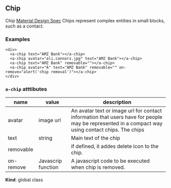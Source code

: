 <a name="Chip"></a>

## Chip
Chip
[Material Design Spec](https://material.io/guidelines/components/chips.html#chips-specs)
Chips represent complex entities in small blocks, such as a contact.
### Examples
```
<div>
  <a-chip text="AMZ Bank"></a-chip>
  <a-chip avatar="ali.connors.jpg" text="AMZ Bank"></a-chip>
  <a-chip text="AMZ Bank" removable=""></a-chip>
  <a-chip avatar="A" text="AMZ Bank" removable="" on-remove="alert('chip removal')"></a-chip>
</div>
```

### `a-chip` atttibutes
 |name|value|description|
 |---|---|---|
 |avatar| image url| An avatar text or image url for contact information that users have for people may be represented in a compact way using contact chips. The chips
 |text| string | Main text of the chip
 |removable| | if defined, it addes delete icon to the chip.
 |on-remove| Javascrip function| A javascript code to be executed when chip is removed.

**Kind**: global class  
